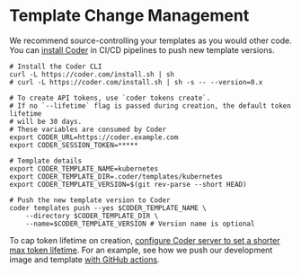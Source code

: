 # Template Change Management

We recommend source-controlling your templates as you would other
code. You can [install Coder](../install/) in CI/CD pipelines to push new
template versions.

```console
# Install the Coder CLI
curl -L https://coder.com/install.sh | sh
# curl -L https://coder.com/install.sh | sh -s -- --version=0.x

# To create API tokens, use `coder tokens create`.
# If no `--lifetime` flag is passed during creation, the default token lifetime
# will be 30 days.
# These variables are consumed by Coder
export CODER_URL=https://coder.example.com
export CODER_SESSION_TOKEN=*****

# Template details
export CODER_TEMPLATE_NAME=kubernetes
export CODER_TEMPLATE_DIR=.coder/templates/kubernetes
export CODER_TEMPLATE_VERSION=$(git rev-parse --short HEAD)

# Push the new template version to Coder
coder templates push --yes $CODER_TEMPLATE_NAME \
    --directory $CODER_TEMPLATE_DIR \
    --name=$CODER_TEMPLATE_VERSION # Version name is optional
```

To cap token lifetime on creation, [configure Coder server to set a
shorter max token lifetime](../cli/server.md#--max-token-lifetime).
For an example, see how we push our development image and template
[with GitHub actions](https://github.com/coder/coder/blob/main/.github/workflows/dogfood.yaml).
